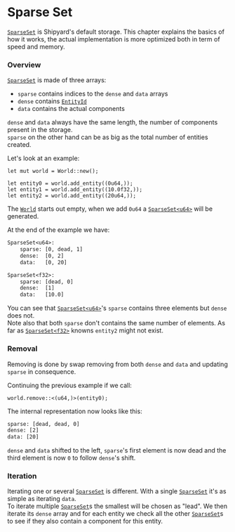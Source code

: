 # Sparse Set

[`SparseSet`](https://docs.rs/shipyard/0.5.0/shipyard/struct.SparseSet.html) is Shipyard's default storage. This chapter explains the basics of how it works, the actual implementation is more optimized both in term of speed and memory.

### Overview

[`SparseSet`](https://docs.rs/shipyard/0.5.0/shipyard/struct.SparseSet.html) is made of three arrays:

- `sparse` contains indices to the `dense` and `data` arrays
- `dense` contains [`EntityId`](https://docs.rs/shipyard/0.5.0/shipyard/struct.EntityId.html)
- `data` contains the actual components

`dense` and `data` always have the same length, the number of components present in the storage.  
`sparse` on the other hand can be as big as the total number of entities created.

Let's look at an example:

```rust, noplaypen
let mut world = World::new();

let entity0 = world.add_entity((0u64,));
let entity1 = world.add_entity((10.0f32,));
let entity2 = world.add_entity((20u64,));
```

The [`World`](https://docs.rs/shipyard/0.5.0/shipyard/struct.World.html) starts out empty, when we add `0u64` a [`SparseSet<u64>`](https://docs.rs/shipyard/0.5.0/shipyard/struct.SparseSet.html) will be generated.

At the end of the example we have:

```txt
SparseSet<u64>:
    sparse: [0, dead, 1]
    dense:  [0, 2]
    data:   [0, 20]

SparseSet<f32>:
    sparse: [dead, 0]
    dense:  [1]
    data:   [10.0]
```

You can see that [`SparseSet<u64>`](https://docs.rs/shipyard/0.5.0/shipyard/struct.SparseSet.html)'s `sparse` contains three elements but `dense` does not.  
Note also that both `sparse` don't contains the same number of elements. As far as [`SparseSet<f32>`](https://docs.rs/shipyard/0.5.0/shipyard/struct.SparseSet.html) knowns `entity2` might not exist.

### Removal

Removing is done by swap removing from both `dense` and `data` and updating `sparse` in consequence.

Continuing the previous example if we call:

```rust, noplaypen
world.remove::<(u64,)>(entity0);
```

The internal representation now looks like this:

```txt
sparse: [dead, dead, 0]
dense: [2]
data: [20]
```

`dense` and `data` shifted to the left, `sparse`'s first element is now dead and the third element is now `0` to follow `dense`'s shift.

### Iteration

Iterating one or several [`SparseSet`](https://docs.rs/shipyard/0.5.0/shipyard/struct.SparseSet.html) is different. With a single [`SparseSet`](https://docs.rs/shipyard/0.5.0/shipyard/struct.SparseSet.html) it's as simple as iterating `data`.  
To iterate multiple [`SparseSet`](https://docs.rs/shipyard/0.5.0/shipyard/struct.SparseSet.html)s the smallest will be chosen as "lead". We then iterate its `dense` array and for each entity we check all the other [`SparseSet`](https://docs.rs/shipyard/0.5.0/shipyard/struct.SparseSet.html)s to see if they also contain a component for this entity.
